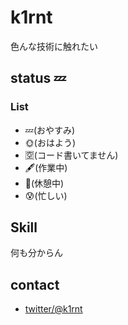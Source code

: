 # k1rnt
色んな技術に触れたい

## status  💤
### List
- 💤(おやすみ)
- 🌞(おはよう)
- 🈳(コード書いてません)
- 🖋(作業中)
- 🛌(休憩中)
- 😰(忙しい)

## Skill
何も分からん

## contact
- [twitter/@k1rnt](https://twitter.com/k1rnt)

